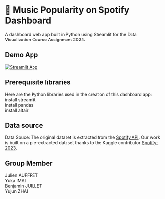 # 🎵 Music Popularity on Spotify Dashboard
A dashboard web app built in Python using Streamlit for the Data Visualization Course Assignment 2024.

## Demo App

[![Streamlit App](https://static.streamlit.io/badges/streamlit_badge_black_white.svg)](https://datavisualization-musicpopularity-vizmaster.streamlit.app/)
 
## Prerequisite libraries
Here are the Python libraries used in the creation of this dashboard app: <br>
install streamlit<br>
install pandas<br>
install altair<br>

## Data source
Data Souce: The original dataset is extracted from the [Spotify API](https://developer.spotify.com/documentation/web-api). Our work is built on a pre-extracted dataset thanks to the Kaggle contributor [Spotify-2023](https://www.kaggle.com/datasets/nelgiriyewithana/top-spotify-songs-2023/data).

## Group Member
Julien AUFFRET<br>
Yuka IMAI<br>
Benjamin JUILLET <br>
Yujun ZHAI<br>

